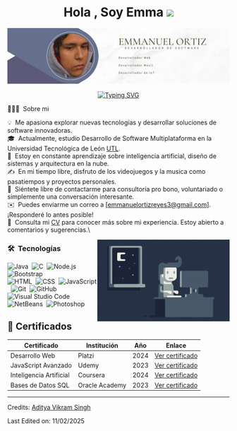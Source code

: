 <h1 align="center"><b>Hola , Soy Emma </b><img src="https://media.giphy.com/media/hvRJCLFzcasrR4ia7z/giphy.gif" width="35"></h1>

![Emmanuel Ortiz Reyes Banner](https://github.com/BLANK-BLINKS/MG/blob/master/header.png)

<p align="center">
<a href="https://git.io/typing-svg"><img src="https://readme-typing-svg.herokuapp.com?font=Fira+Code&pause=1000&width=435&lines=Desarrollador+FullStack+Jr.;Autodidacta;Estudiante+de+Software;Amante+de+aprender+cosas+nuevas" alt="Typing SVG" /></a>
</p>
👨🏻‍💻 &nbsp;Sobre mi

💡  Me apasiona explorar nuevas tecnologías y desarrollar soluciones de software innovadoras.\
🎓  Actualmente, estudio Desarrollo de Software Multiplataforma en la Universidad Tecnológica de León [UTL](https://www.utleon.edu.mx/).\
🌱  Estoy en constante aprendizaje sobre inteligencia artificial, diseño de sistemas y arquitectura en la nube.\
✍️  En mi tiempo libre, disfruto de los videojuegos y la musica como pasatiempos y proyectos personales.\
💬  Siéntete libre de contactarme para consultoría pro bono, voluntariado o simplemente una conversación interesante.\
✉️  Puedes enviarme un correo a [emmanuelortizreyes3@gmail.com]. ¡Responderé lo antes posible!\
📄  Consulta mi [CV](https://www.canva.com/design/DAGeVqGNooM/BpaB-6rTI0LbNUOhHS7V_g/edit?utm_content=DAGeVqGNooM&utm_campaign=designshare&utm_medium=link2&utm_source=sharebutton) para conocer más sobre mi experiencia. Estoy abierto a comentarios y sugerencias.\

<img alt="Night Coding" src="https://raw.githubusercontent.com/AVS1508/AVS1508/master/assets/Night-Coding.gif" align="right"/>

### 🛠 &nbsp;Tecnologías

![Java](https://img.shields.io/badge/-Java-05122A?style=flat&logo=Java&logoColor=FFA518)&nbsp;
![C](https://img.shields.io/badge/-C-05122A?style=flat&logo=C&logoColor=A8B9CC)&nbsp;
![Node.js](https://img.shields.io/badge/-Node.js-05122A?style=flat&logo=node.js)&nbsp;
![Bootstrap](https://img.shields.io/badge/-Bootstrap-05122A?style=flat&logo=bootstrap&logoColor=563D7C)\
![HTML](https://img.shields.io/badge/-HTML-05122A?style=flat&logo=HTML5)&nbsp;
![CSS](https://img.shields.io/badge/-CSS-05122A?style=flat&logo=CSS3&logoColor=1572B6)&nbsp;
![JavaScript](https://img.shields.io/badge/-JavaScript-05122A?style=flat&logo=javascript)&nbsp;
![Git](https://img.shields.io/badge/-Git-05122A?style=flat&logo=git)&nbsp;
![GitHub](https://img.shields.io/badge/-GitHub-05122A?style=flat&logo=github)&nbsp;
![Visual Studio Code](https://img.shields.io/badge/-Visual%20Studio%20Code-05122A?style=flat&logo=visual-studio-code&logoColor=007ACC)&nbsp;
![NetBeans](https://img.shields.io/badge/-Net%20Beans-05122A?style=flat&logo=visual-studio-code&logoColor=007ACC)&nbsp;
![Photoshop](https://img.shields.io/badge/-Photoshop-05122A?style=flat&logo=adobe-photoshop)&nbsp;

## 📜 Certificados

| Certificado | Institución | Año | Enlace |
|-------------|------------|------|--------|
| Desarrollo Web | Platzi | 2024 | [Ver certificado](#) |
| JavaScript Avanzado | Udemy | 2023 | [Ver certificado](#) |
| Inteligencia Artificial | Coursera | 2024 | [Ver certificado](#) |
| Bases de Datos SQL | Oracle Academy | 2023 | [Ver certificado](#) |

-----
Credits: [Aditya Vikram Singh](https://github.com/AVS1508)

Last Edited on: 11/02/2025
